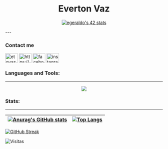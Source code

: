 <h1 align="center">Everton Vaz</h1>

<p align="center" >
<a href="https://github.com/JaeSeoKim/badge42"><img src="https://badge42.vercel.app/api/v2/clk1frjdc004908mhk2togjaz/stats?cursusId=60&coalitionId=undefined" alt="egeraldo's 42 stats"/></a>
</p>
---
<h3>Contact me</h3>
<p align="left">
<a href="https://etovaz.web@gmail.com" target="blank"><img align="center" src="https://img.icons8.com/color/344/gmail-new.svg" alt="etovaz.web@gmail.com" height="30" width="40" /></a>
<a href="https://www.linkedin.com/in/everton-vaz-181b8017a/" target="blank"><img align="center" src="https://raw.githubusercontent.com/rahuldkjain/github-profile-readme-generator/master/src/images/icons/Social/linked-in-alt.svg" alt="https://www.linkedin.com/in/everton-vaz-181b8017a/" height="30" width="40" /></a>
<a href="https://fb.com/etovaz" target="blank"><img align="center" src="https://raw.githubusercontent.com/rahuldkjain/github-profile-readme-generator/master/src/images/icons/Social/facebook.svg" alt="facebook.com/etovaz" height="30" width="40" /></a>
<a href="https://instagram.com/etovaz" target="blank"><img align="center" src="https://raw.githubusercontent.com/rahuldkjain/github-profile-readme-generator/master/src/images/icons/Social/instagram.svg" alt="instagram.com/etovaz" height="30" width="40" /></a>
</p>

<h3 align="left">Languages and Tools:</h3>

---
<p align="center">
  <a href="https://skillicons.dev">
    <img src="https://skillicons.dev/icons?i=javascript,angular,typescript,c,git,python,django,tensorflow,dotnet,linux,mysql,postgresql" />
  </a>
</p>

<h3 align="left">Stats:</h3>

---

[![Anurag's GitHub stats](https://github-readme-stats.vercel.app/api?username=evertonvaz&show_icons=true&theme=gotham&locale=pt-br&hide_border=true)](https://github.com/anuraghazra/github-readme-stats)|[![Top Langs](https://github-readme-stats.vercel.app/api/top-langs/?username=evertonvaz&show_icons=true&theme=gotham&locale=pt-br&hide_border=true)](https://github.com/anuraghazra/github-readme-stats)
:---: | :---:
[![GitHub Streak](https://github-readme-streak-stats.herokuapp.com/?user=evertonvaz&theme=gotham&&area=true&hide_border=true)](https://git.io/streak-stats)

![Visitas](https://profile-counter.glitch.me/evertonvaz/count.svg)



<!--
**EvertonVaz/EvertonVaz** is a ✨ _special_ ✨ repository because its `README.md` (this file) appears on your GitHub profile.

Here are some ideas to get you started:

- 🔭 I’m currently working on ...
- 🌱 I’m currently learning ...
- 👯 I’m looking to collaborate on ...
- 🤔 I’m looking for help with ...
- 💬 Ask me about ...
- 📫 How to reach me: ...
- 😄 Pronouns: ...
- ⚡ Fun fact: ...
-->
